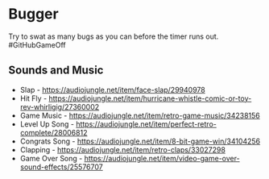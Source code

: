# Bugger

Try to swat as many bugs as you can before the timer runs out. #GitHubGameOff

## Sounds and Music

* Slap - https://audiojungle.net/item/face-slap/29940978
* Hit Fly - https://audiojungle.net/item/hurricane-whistle-comic-or-toy-rev-whirligig/27360002
* Game Music - https://audiojungle.net/item/retro-game-music/34238156
* Level Up Song - https://audiojungle.net/item/perfect-retro-complete/28006812
* Congrats Song - https://audiojungle.net/item/8-bit-game-win/34104256
* Clapping - https://audiojungle.net/item/retro-claps/33027298
* Game Over Song - https://audiojungle.net/item/video-game-over-sound-effects/25576707
